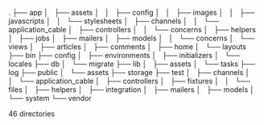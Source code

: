 .
├── app
│   ├── assets
│   │   ├── config
│   │   ├── images
│   │   ├── javascripts
│   │   └── stylesheets
│   ├── channels
│   │   └── application_cable
│   ├── controllers
│   │   └── concerns
│   ├── helpers
│   ├── jobs
│   ├── mailers
│   ├── models
│   │   └── concerns
│   └── views
│       ├── articles
│       ├── comments
│       ├── home
│       └── layouts
├── bin
├── config
│   ├── environments
│   ├── initializers
│   └── locales
├── db
│   └── migrate
├── lib
│   ├── assets
│   └── tasks
├── log
├── public
│   └── assets
├── storage
├── test
│   ├── channels
│   │   └── application_cable
│   ├── controllers
│   ├── fixtures
│   │   └── files
│   ├── helpers
│   ├── integration
│   ├── mailers
│   ├── models
│   └── system
└── vendor

46 directories

<!-- tree -d -I "tmp|bootsnap" --prune > ./tree.md -->